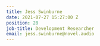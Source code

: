 ```yaml
---
title: Jess Swinburne
date: 2021-07-27 15:27:00 Z
position: 28
job-title: Development Researcher
email: jess.swinburne@novel.audio
---
```


